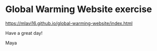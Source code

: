 # Global Warming Website exercise

https://mlavi16.github.io/global-warming-website/index.html

Have a great day!

Maya